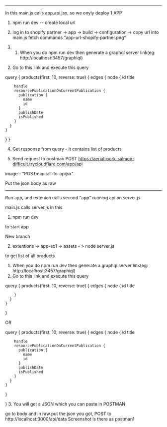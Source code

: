 
----------------------------------------------------------------

In this main.js calls app.api.jsx, so we onyly deploy 1 APP

1) npm run dev -- create local url

2) log in to shopify partner -> app -> build -> configuration -> copy url into main.js fetch commands  "app-url-shopify-partner.png"

3) 1. When you do npm run dev then generate a graphql server link(eg: http://localhost:3457/graphiql)
2. Go to this link and execute this query 

query {
  products(first: 10, reverse: true) {
    edges {
      node {
        id
        title
        
        handle
        resourcePublicationOnCurrentPublication {
          publication {
            name
            id
          }
          publishDate
          isPublished
        }
      }
    }
  }
}

4) Get response from query - it contains list of products

5) Send request to postman POST https://aerial-pork-salmon-difficult.trycloudflare.com/app/api

image - "POSTmancall-to-apijsx"

Put the json body as raw

----------------------------------------------------------

Run app, and extenion calls second "app" running api on server.js

main.js calls server.js in this

1) npm run dev 

to start app

New branch

 2) extentions -> app-ex1 -> assets - > node server.js

to get list of all products

1. When you do npm run dev then generate a graphql server link(eg: http://localhost:3457/graphiql)
2. Go to this link and execute this query 

query {
  products(first: 10, reverse: true) {
    edges {
      node {
        id
        title

        }
      }
    }
  }

  OR


query {
  products(first: 10, reverse: true) {
    edges {
      node {
        id
        title
        
        handle
        resourcePublicationOnCurrentPublication {
          publication {
            name
            id
          }
          publishDate
          isPublished
        }
      }
    }
  }

}
3. You will get a JSON which you can paste in POSTMAN

go to body and in raw put the json you got, POST to http://localhost:3000/api/data
Screenshot is there as postman1